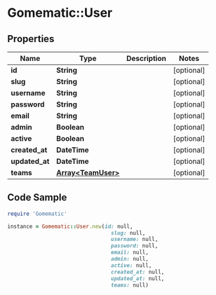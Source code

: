 # Gomematic::User

## Properties

Name | Type | Description | Notes
------------ | ------------- | ------------- | -------------
**id** | **String** |  | [optional] 
**slug** | **String** |  | [optional] 
**username** | **String** |  | [optional] 
**password** | **String** |  | [optional] 
**email** | **String** |  | [optional] 
**admin** | **Boolean** |  | [optional] 
**active** | **Boolean** |  | [optional] 
**created_at** | **DateTime** |  | [optional] 
**updated_at** | **DateTime** |  | [optional] 
**teams** | [**Array&lt;TeamUser&gt;**](TeamUser.md) |  | [optional] 

## Code Sample

```ruby
require 'Gomematic'

instance = Gomematic::User.new(id: null,
                                 slug: null,
                                 username: null,
                                 password: null,
                                 email: null,
                                 admin: null,
                                 active: null,
                                 created_at: null,
                                 updated_at: null,
                                 teams: null)
```



